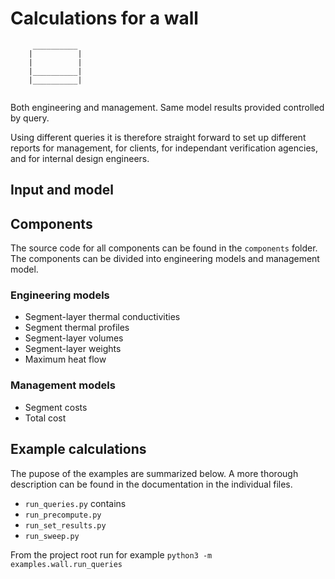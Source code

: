 # Calculations for a wall

```
     __________
    |          |
    |          |
    |__________|
    |__________|
    
```

Both engineering and management. Same model results provided controlled by query.

Using different queries it is therefore straight forward to set up different reports 
for management, for clients, for independant verification agencies, and 
for internal design engineers.

## Input and model

## Components
The source code for all components can be found in the `components` folder. The 
components can be divided into engineering models and management model.

### Engineering models

* Segment-layer thermal conductivities
* Segment thermal profiles
* Segment-layer volumes
* Segment-layer weights
* Maximum heat flow

### Management models

* Segment costs
* Total cost

## Example calculations

The pupose of the examples are summarized below. A more thorough description 
can be found in the documentation in the individual files.

* `run_queries.py` contains
* `run_precompute.py`
* `run_set_results.py`
* `run_sweep.py`

From the project root run for example 
`python3 -m examples.wall.run_queries`

